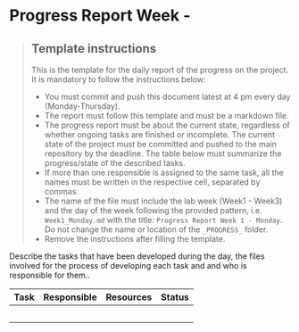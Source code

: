 # Progress Report Week <WEEK> - <DAYOFWEEK>

> ## Template instructions
>
> This is the template for the daily report of the progress on the project. It is mandatory to follow the instructions below:
>
> - You must commit and push this document latest at 4 pm every day (Monday-Thursday).
> - The report must follow this template and must be a markdown file.
> - The progress report must be about the current state, regardless of whether ongoing tasks are finished or incomplete. The current state of the project must be committed and pushed to the main repository by the deadline. The table below must summarize the progress/state of the described tasks.
> - If more than one responsible is assigned to the same task, all the names must be written in the respective cell, separated by commas.
> - The name of the file must include the lab week (Week1 - Week3) and the day of the week following the provided pattern, i.e. `Week1_Monday.md` with the title: `Progress Report Week 1 - Monday`. Do not change the name or location of the `_PROGRESS_` folder.
> - Remove the instructions after filling the template.

Describe the tasks that have been developed during the day, the files involved for the process of developing each task and and who is responsible for them..

| **Task** | **Responsible** | **Resources** | **Status** |
| -------- | --------------- | ------------- | ---------- |
|          |                 |               |            |
|          |                 |               |            |
|          |                 |               |            |
|          |                 |               |            |
|          |                 |               |            |
